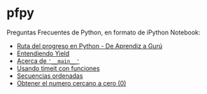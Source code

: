 pfpy
====

Preguntas Frecuentes de Python, en formato de iPython Notebook:

* [Ruta del progreso en Python - De Aprendiz a Gurú][1]
* [Entendiendo Yield][2]
* [Acerca de `'__main__'`][3]
* [Usando timeit con funciones][4]
* [Secuencias ordenadas][5]
* [Obtener el numero cercano a cero (0)][6]

[1]: progreso_en_python.md
[2]: http://nbviewer.ipython.org/urls/raw.github.com/esparta/pfpy/master/entendiendo-yield.ipynb
[3]: http://nbviewer.ipython.org/urls/raw.github.com/esparta/pfpy/master/acerca-de-__main__.ipynb
[4]: http://nbviewer.ipython.org/urls/raw.github.com/esparta/pfpy/master/timeit-funciones.ipynb
[5]: http://nbviewer.ipython.org/github/esparta/pfpy/blob/master/secuencias-ordenadas.ipynb
[6]: http://nbviewer.ipython.org/github/esparta/pfpy/blob/master/cercano_a_cero.ipynb
